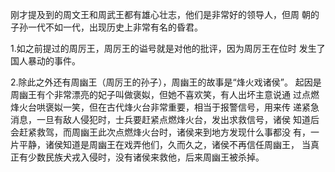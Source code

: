 刚才提及到的周文王和周武王都有雄心壮志，他们是非常好的领导人，但周 朝的子孙一代不如一代，出现历史上非常有名的昏君。

1.如之前提过的周厉王，周厉王的谥号就是对他的批评，因为周厉王在位时 发生了国人暴动的事件。

2.除此之外还有周幽王（周厉王的孙子），周幽王的故事是“烽火戏诸侯”。 起因是周幽王有个非常漂亮的妃子叫做褒姒，但她不喜欢笑，有人出坏主意说通 过点燃烽火台哄褒姒一笑，但在古代烽火台非常重要，相当于报警信号，用来传 递紧急消息，一旦有敌人侵犯时，士兵要赶紧点燃烽火台，发出求救信号，诸侯 知道后会赶紧救驾，而周幽王此次点燃烽火台时，诸侯来到地方发现什么事都没 有，一片平静，诸侯知道是周幽王在戏弄他们，久而久之，诸侯不再信任周幽王， 当真正有少数民族犬戎入侵时，没有诸侯来救他，后来周幽王被杀掉。